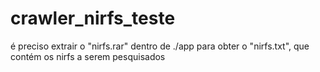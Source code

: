 # crawler_nirfs_teste

é preciso extrair o "nirfs.rar" dentro de ./app para obter o "nirfs.txt", que contém os nirfs a serem pesquisados

